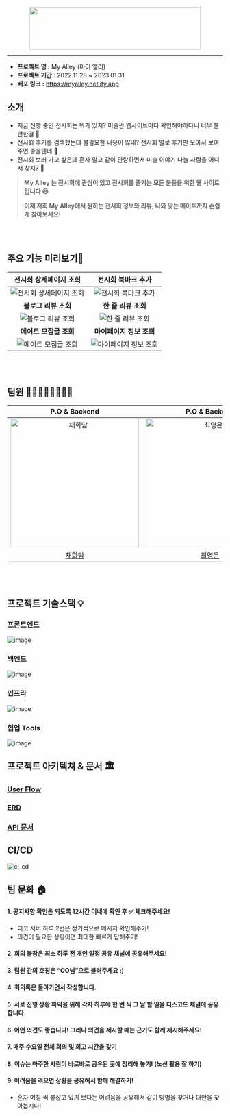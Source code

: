 <br></br>
<p align="middle" >
  <img src="https://user-images.githubusercontent.com/61264510/218919921-ccae06ab-8407-4e9d-815c-981bb1dd3215.png?raw=true" width="400px;" height="100px;"/>
</p>

---
- **프로젝트 명 :** My Alley (마이 앨리) 
- **프로젝트 기간 :** 2022.11.28 ~ 2023.01.31
- **배포 링크 :** https://myalley.netlify.app


## 소개

- 지금 진행 중인 전시회는 뭐가 있지? 미술관 웹사이트마다 확인해야하다니 너무 불편한걸 🤔
- 전시회 후기를 검색했는데 불필요한 내용이 많네? 전시회 별로 후기만 모아서 보여주면 좋을텐데 🤔
- 전시회 보러 가고 싶은데 혼자 말고 같이 관람하면서 미술 이야기 나눌 사람을 어디서 찾지? 🤔

[//]: # ()
[//]: # (<p> My Alley 는 전시회에 관심이 있고 전시회를 즐기는 모든 분들을 위한 웹 사이트입니다 :&#41;  </p>)

[//]: # (**이제 저희 My Alley에서 원하는 전시회 정보와 리뷰, 나와 맞는 메이트까지 손쉽게 찾아보세요!**)

>**My Alley 는 전시회에 관심이 있고 전시회를 즐기는 모든 분들을 위한 웹 사이트입니다 😃**
> 
> **이제 저희 My Alley에서 원하는 전시회 정보와 리뷰, 나와 맞는 메이트까지 손쉽게 찾아보세요!**

<br></br>

## 주요 기능 미리보기🌈

|                                                  <b>전시회 상세페이지 조회</b>                                                   |                                                   <b>전시회 북마크 추가</b>                                                   |
|:----------------------------------------------------------------------------------------------------------------------:|:---------------------------------------------------------------------------------------------------------------------:|
| ![전시회 상세페이지 조회](https://user-images.githubusercontent.com/61264510/221839526-9aab96ed-7cff-4429-b94c-e71629d30b8d.gif) | ![전시회 북마크 추가](https://user-images.githubusercontent.com/61264510/221839508-0f745bb0-3895-47ca-9e41-25b5bd3a6a4c.gif)  |
|                                                    <b>블로그 리뷰 조회</b>                                                    |                                                   <b> 한 줄 리뷰 조회</b>                                                   |
|  ![블로그 리뷰 조회](https://user-images.githubusercontent.com/61264510/218919921-ccae06ab-8407-4e9d-815c-981bb1dd3215.png)   |  ![한 줄 리뷰 조회](https://user-images.githubusercontent.com/61264510/218919921-ccae06ab-8407-4e9d-815c-981bb1dd3215.png)  | </br>
|                                                   <b>메이트 모집글 조회</b>                                                    |                                                  <b>마이페이지 정보 조회</b>                                                   |
|  ![메이트 모집글 조회](https://user-images.githubusercontent.com/61264510/221839533-2570d698-ff70-44a8-ab2e-21f3b856f35b.gif)  | ![마이페이지 정보 조회](https://user-images.githubusercontent.com/61264510/218919921-ccae06ab-8407-4e9d-815c-981bb1dd3215.png) | </br>

<br></br>

## 팀원 👨‍👨‍👧‍👧👨‍👨‍👧‍👧

|                                                              P.O & Backend                                                               |                                                              P.O & Backend                                                               |                                                                 Backend                                                                  |                                                                 DevOps                                                                  |                                                                Frontend                                                                 |                                                                Frontend                                                                 |                                                                Frontend                                                                 |                                                                Designer                                                                 |
|:----------------------------------------------------------------------------------------------------------------------------------------:|:----------------------------------------------------------------------------------------------------------------------------------------:|:----------------------------------------------------------------------------------------------------------------------------------------:|:---------------------------------------------------------------------------------------------------------------------------------------:|:---------------------------------------------------------------------------------------------------------------------------------------:|:---------------------------------------------------------------------------------------------------------------------------------------:|:---------------------------------------------------------------------------------------------------------------------------------------:|:---------------------------------------------------------------------------------------------------------------------------------------:|
| <img src="https://user-images.githubusercontent.com/61264510/218923719-2cc42708-4a7f-45ca-ae1f-7ca55c2374ef.png" width=300px alt="채화담"/> | <img src="https://user-images.githubusercontent.com/61264510/218924432-b4a40035-b349-435a-9c08-e03d22595b12.png" width=300px alt="최영은"/> | <img src="https://user-images.githubusercontent.com/61264510/218963828-7c7b8846-50d7-440d-92c2-7ed0fbe3665e.png" width=300px alt="한영진"/> | <img src="https://user-images.githubusercontent.com/61264510/218924300-122a7947-6b8e-45d6-86db-6a528d56ee18.png" width=300px alt="유근수"> | <img src="https://user-images.githubusercontent.com/61264510/218923880-6530c1a1-4750-4a8c-9be1-647089c6c154.png" width=300px alt="김동규"> | <img src="https://user-images.githubusercontent.com/61264510/220117269-9ca3a740-5483-4c26-83f1-3fe2aa3f957b.png" width=300px alt="박예선"> | <img src="https://user-images.githubusercontent.com/61264510/218923524-db65f345-f5a5-4c6d-a00c-052b97d7f822.png" width=300px alt="유나영"> | <img src="https://user-images.githubusercontent.com/61264510/220028908-6f970522-b359-4c90-a91c-eb8629224708.png" width=300px alt="김진아"> |
|                                                     [채화담](https://github.com/Damm06)                                                     |                                                 [최영은](https://github.com/Choi-Young-Eun)                                                 |                                                    [한영진](https://github.com/Ojin0104)                                                    |                                                  [유근수](https://github.com/linusdamyo)                                                   |                                                   [김동규](https://github.com/caffesale)                                                   |                                                   [박예선](https://github.com/YesunPark)                                                   |                                                   [유나영](https://github.com/gandy818)                                                    |                                         [김진아](https://www.behance.net/valuedefault/appreciated)                                         |


<br></br>
## 프로젝트 기술스택 💡

### 프론트엔드
![image](https://user-images.githubusercontent.com/61264510/218927291-72593e23-2b1f-4330-a585-5b1481290ecc.png)

### 백엔드
![image](https://user-images.githubusercontent.com/61264510/218927078-bfcb86e1-c18c-4748-b11c-87ab66e8274c.png)

### 인프라
![image](https://user-images.githubusercontent.com/61264510/218927368-e69b7c32-7de6-41c3-829f-eedd75fb1eea.png)

### 협업 Tools
![image](https://user-images.githubusercontent.com/61264510/218927383-38d31766-4793-4360-b5ed-34d4f811725c.png)


## 프로젝트 아키텍쳐 & 문서 🏛

### [User Flow](https://github.com/myalley-project/myalley-be/wiki/USER-FLOW)

### [ERD](https://github.com/myalley-project/myalley-be/wiki/ERD)

### [API 문서](https://www.notion.so/API-77fb0b5a78d64873a8feece00fbe0d70?pvs=4)

## CI/CD
![ci_cd](https://user-images.githubusercontent.com/61264510/218928419-be640812-91b5-4600-9aba-0370868ec083.png)

## 팀 문화 🏠

#### 1. 공지사항 확인은 되도록 12시간 이내에 확인 후 ✅ 체크해주세요!
- 디코 서버 하루 2번은 정기적으로 메시지 확인해주기!
- 의견이 필요한 상황이면 최대한 빠르게 답해주기!

#### 2. 회의 불참은 최소 하루 전 개인 일정 공유 채널에 공유해주세요!
#### 3. 팀원 간의 호칭은 “OO님”으로 불러주세요 :)
#### 4. 회의록은 돌아가면서 작성합니다.
#### 5. 서로 진행 상황 파악을 위해 각자 하루에 한 번 씩 그 날 할 일을 디스코드 채널에 공유합니다.
#### 6. 어떤 의견도 좋습니다! 그러나 의견을 제시할 때는 근거도 함께 제시해주세요!
#### 7. 매주 수요일 전체 회의 및 회고 시간을 갖기
#### 8. 이슈는 마주한 사람이 바로바로 공유된 곳에 정리해 놓기! (노션 활용 잘 하기)
#### 9. 어려움을 겪으면 상황을 공유해서 함께 해결하기!
- 혼자 며칠 씩 붙잡고 있기 보다는 어려움을 공유해서 같이 방법을 찾거나 대안을 찾아봅시다!